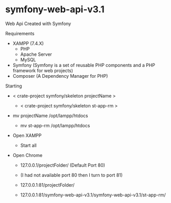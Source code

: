 # symfony-web-api-v3.1
Web Api Created with Symfony

Requirements

- XAMPP (7.4.X)
    - PHP
    - Apache Server
    - MySQL
- Symfony (Symfony is a set of reusable PHP components and a PHP framework for web projects)
- Composer (A Dependency Manager for PHP)

Starting

-  < crate-project symfony/skeleton projectName >

    - < crate-project symfony/skeleton st-app-rm >

- mv projectName /opt/lampp/htdocs

    - mv st-app-rm /opt/lampp/htdocs

- Open XAMPP

    - Start all

- Open Chrome

    - 127.0.0.1/projectFolder/ (Default Port 80)

    - (I had not available port 80 then I turn to port 81)

    - 127.0.0.1:81/projectFolder/

    - 127.0.0.1:81/symfony-web-api-v3.1/symfony-web-api-v3.1/st-app-rm/






